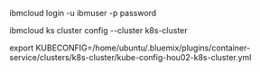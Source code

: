 
ibmcloud login -u ibmuser -p password

ibmcloud ks cluster config --cluster k8s-cluster

export KUBECONFIG=/home/ubuntu/.bluemix/plugins/container-service/clusters/k8s-cluster/kube-config-hou02-k8s-cluster.yml
